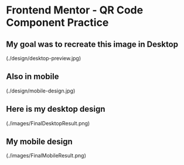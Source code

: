 # Frontend Mentor - QR Code Component Practice

## My goal was to recreate this image in Desktop
(./design/desktop-preview.jpg)

## Also in mobile
(./design/mobile-design.jpg)

## Here is my desktop design
(./images/FinalDesktopResult.png)

## My mobile design
(./images/FinalMobileResult.png)
